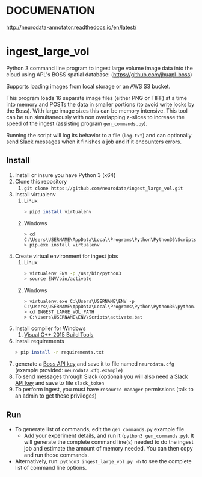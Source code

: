 # DOCUMENATION
http://neurodata-annotator.readthedocs.io/en/latest/

# ingest_large_vol

Python 3 command line program to ingest large volume image data into the cloud using APL's BOSS spatial database: (<https://github.com/jhuapl-boss>)

Supports loading images from local storage or an AWS S3 bucket.

This program loads 16 separate image files (either PNG or TIFF) at a time into memory and POSTs the data in smaller portions (to avoid write locks by the Boss).  With large image sizes this can be memory intensive.  This tool can be run simultaneously with non overlapping z-slices to increase the speed of the ingest (assisting program `gen_commands.py`).

Running the script will log its behavior to a file (`log.txt`) and can optionally send Slack messages when it finishes a job and if it encounters errors.

## Install

1. Install or insure you have Python 3 (x64)
1. Clone this repository
    1. `git clone https://github.com/neurodata/ingest_large_vol.git`
1. Install virtualenv
    1. Linux
        ```bash
        > pip3 install virtualenv
        ```
    1. Windows
        ```dos
        > cd C:\Users\USERNAME\AppData\Local\Programs\Python\Python36\Scripts\
        > pip.exe install virtualenv
        ```
1. Create virtual environment for ingest jobs
    1. Linux
        ```bash
        > virtualenv ENV -p /usr/bin/python3
        > source ENV/bin/activate
        ```
    1. Windows
        ```dos
        > virtualenv.exe C:\Users\USERNAME\ENV -p C:\Users\USERNAME\AppData\Local\Programs\Python\Python36\python.exe
        > cd INGEST_LARGE_VOL_PATH
        > C:\Users\USERNAME\ENV\Scripts\activate.bat
        ```
1. Install compiler for Windows
    1. [Visual C++ 2015 Build Tools](http://landinghub.visualstudio.com/visual-cpp-build-tools)
1. Install requirements
    ```bash
    > pip install -r requirements.txt
    ```
1. generate a [Boss API key](https://api.boss.neurodata.io/v1/mgmt/token) and save it to file named `neurodata.cfg` (example provided: `neurodata.cfg.example`)
1. To send messages through Slack (optional) you will also need a [Slack API key](https://api.slack.com/custom-integrations/legacy-tokens) and save to file `slack_token`
1. To perform ingest, you must have `resource manager` permissions (talk to an admin to get these privileges)

## Run

* To generate list of commands, edit the `gen_commands.py` example file
  * Add your experiment details, and run it (`python3 gen_commands.py`).  It will generate the complete command line(s) needed to do the ingest job and estimate the amount of memory needed.  You can then copy and run those commands.
* Alternatively, run: `python3 ingest_large_vol.py -h` to see the complete list of command line options.
